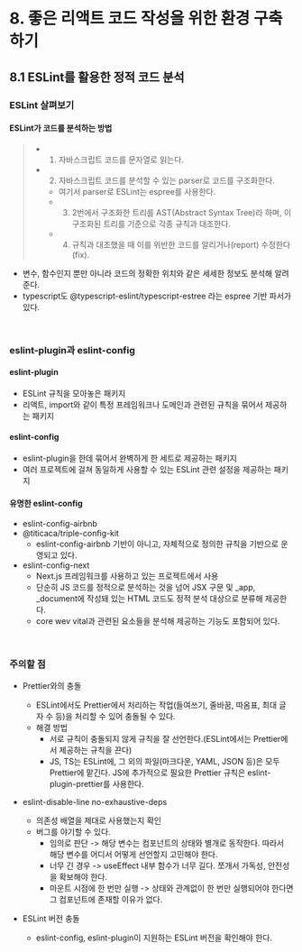 # 8. 좋은 리액트 코드 작성을 위한 환경 구축하기

## 8.1 ESLint를 활용한 정적 코드 분석

### ESLint 살펴보기

#### ESLint가 코드를 분석하는 방법

> - 1. 자바스크립트 코드를 문자열로 읽는다.
> - 2. 자바스크립트 코드를 분석할 수 있는 parser로 코드를 구조화한다.
>   - 여기서 parser로 ESLint는 espree를 사용한다.
>   - 3. 2번에서 구조화한 트리를 AST(Abstract Syntax Tree)라 하며, 이 구조화된 트리를 기준으로 각종 규칙과 대조한다.
>   - 4. 규칙과 대조했을 때 이를 위반한 코드를 알리거나(report) 수정한다(fix).

- 변수, 함수인지 뿐만 아니라 코드의 정확한 위치와 같은 세세한 정보도 분석해 알려준다.
- typescript도 @typescript-eslint/typescript-estree 라는 espree 기반 파서가 있다.

<br/>

### eslint-plugin과 eslint-config

#### eslint-plugin

- ESLint 규칙을 모아놓은 패키지
- 리액트, import와 같이 특정 프레임워크나 도메인과 관련된 규칙을 묶어서 제공하는 패키지

#### eslint-config

- eslint-plugin을 한데 묶어서 완벽하게 한 세트로 제공하는 패키지
- 여러 프로젝트에 걸쳐 동일하게 사용할 수 있는 ESLint 관련 설정을 제공하는 패키지

#### 유명한 eslint-config

- eslint-config-airbnb
- @titicaca/triple-config-kit
  - eslint-config-airbnb 기반이 아니고, 자체적으로 정의한 규칙을 기반으로 운영되고 있다.
- eslint-config-next
  - Next.js 프레임워크를 사용하고 있는 프로젝트에서 사용
  - 단순히 JS 코드를 정적으로 분석하는 것을 넘어 JSX 구문 및 \_app, \_document에 작성돼 있는 HTML 코드도 정적 분석 대상으로 분류해 제공한다.
  - core wev vital과 관련된 요소들을 분석해 제공하는 기능도 포함되어 있다.

<br/>

### 주의할 점

- Prettier와의 충돌

  - ESLint에서도 Prettier에서 처리하는 작업(들여쓰기, 줄바꿈, 따옴표, 최대 글자 수 등)을 처리할 수 있어 충돌될 수 있다.
  - 해결 방법
    - 서로 규칙이 충돌되지 않게 규칙을 잘 선언한다.(ESLint에서는 Prettier에서 제공하는 규칙을 끈다)
    - JS, TS는 ESLint에, 그 외의 파일(마크다운, YAML, JSON 등)은 모두 Prettier에 맡긴다. JS에 추가적으로 필요한 Prettier 규칙은 eslint-plugin-prettier를 사용한다.

- eslint-disable-line no-exhaustive-deps

  - 의존성 배열을 제대로 사용했는지 확인
  - 버그를 야기할 수 있다.
    - 임의로 판단 -> 해당 변수는 컴포넌트의 상태와 별개로 동작한다. 따라서 해당 변수를 어디서 어떻게 선언할지 고민해야 한다.
    - 너무 긴 경우 -> useEffect 내부 함수가 너무 길다. 쪼개서 가독성, 안전성을 확보해야 한다.
    - 마운트 시점에 한 번만 실행 -> 상태와 관계없이 한 번만 실행되어야 한다면 그 컴포넌트에 존재할 이유가 없다.

- ESLint 버전 충돌
  - eslint-config, eslint-plugin이 지원하는 ESLint 버전을 확인해야 한다.

